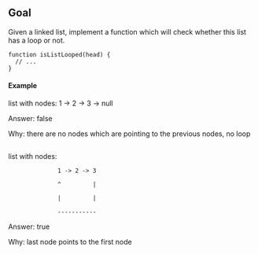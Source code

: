## Goal

Given a linked list, implement a function which will check whether this list has a loop or not.

```
function isListLooped(head) {
  // ...
}
```

#### Example 

 list with nodes: 1 -> 2 -> 3 -> null
 
 Answer: false
 
 Why: there are no nodes which are pointing to the previous nodes, no loop
##
 list with nodes: 
   
                  1 -> 2 -> 3
 
                  ^         |
                  
                  |         |
                  
                  -----------
 
 Answer: true
 
 Why: last node points to the first node
